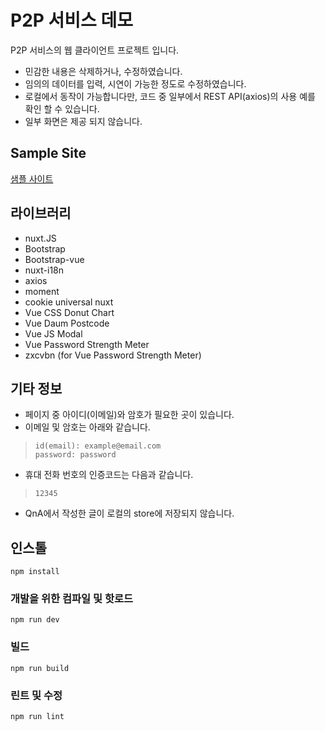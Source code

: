 # P2P 서비스 데모

P2P 서비스의 웹 클라이언트 프로젝트 입니다.

* 민감한 내용은 삭제하거나, 수정하였습니다.
* 임의의 데이터를 입력, 시연이 가능한 정도로 수정하였습니다.
* 로컬에서 동작이 가능합니다만, 코드 중 일부에서 REST API(axios)의 사용 예를 확인 할 수 있습니다.
* 일부 화면은 제공 되지 않습니다.

## Sample Site
[샘플 사이트](http://clarkhansample.back4app.io/p2p)

## 라이브러리

* nuxt.JS
* Bootstrap
* Bootstrap-vue
* nuxt-i18n
* axios
* moment
* cookie universal nuxt
* Vue CSS Donut Chart
* Vue Daum Postcode
* Vue JS Modal
* Vue Password Strength Meter
* zxcvbn (for Vue Password Strength Meter)

## 기타 정보

* 페이지 중 아이디(이메일)와 암호가 필요한 곳이 있습니다.
* 이메일 및 암호는 아래와 같습니다.

> ```
> id(email): example@email.com
> password: password
> ```

* 휴대 전화 번호의 인증코드는 다음과 같습니다.

> ```
> 12345
> ```

* QnA에서 작성한 글이 로컬의 store에 저장되지 않습니다.


## 인스톨

```
npm install
```


### 개발을 위한 컴파일 및 핫로드

```
npm run dev
```

### 빌드

```
npm run build
```

### 린트 및 수정

```
npm run lint
```
